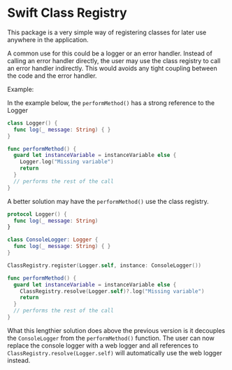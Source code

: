 # Swift Class Registry

This package is a very simple way of registering classes for later use anywhere in the application.

A common use for this could be a logger or an error handler. Instead of calling an error handler directly, the user may use the class registry to call an error handler indirectly. This would avoids any tight coupling between the code and the error handler.

Example:

In the example below, the `performMethod()` has a strong reference to the Logger

```swift
class Logger() {
  func log(_ message: String) { }
}

func performMethod() {
  guard let instanceVariable = instanceVariable else {
    Logger.log("Missing variable")
    return
  }
  // performs the rest of the call
}
```

A better solution may have the `performMethod()` use the class registry.

```swift
protocol Logger() {
  func log(_ message: String)
}

class ConsoleLogger: Logger {
  func log(_ message: String) { }
}

ClassRegistry.register(Logger.self, instance: ConsoleLogger())

func performMethod() {
  guard let instanceVariable = instanceVariable else {
    ClassRegistry.resolve(Logger.self)?.log("Missing variable")
    return
  }
  // performs the rest of the call
}
```

What this lengthier solution does above the previous version is it decouples the `ConsoleLogger` from the `performMethod()` function. The user can now replace the console logger with a web logger and all references to `ClassRegistry.resolve(Logger.self)` will automatically use the web logger instead.
